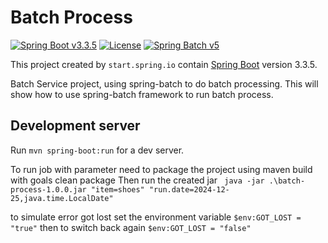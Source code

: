 # Batch Process

[![Spring Boot v3.3.5](https://img.shields.io/badge/Java-SpringBoot-green)](https://spring.io/)
[![License](http://img.shields.io/:license-GPLv3-blue.svg)](https://www.gnu.org/licenses/gpl-3.0.html)
[![Spring Batch v5](https://img.shields.io/badge/Spring-Batch-red)](https://docs.spring.io/spring-batch/docs/5.0.x/reference/html/)

This project created by `start.spring.io` contain [Spring Boot](https://spring.io/) version 3.3.5.

Batch Service project, using spring-batch to do batch processing.
This will show how to use spring-batch framework to run batch process.


## Development server

Run `mvn spring-boot:run` for a dev server. 

To run job with parameter need to package the project using maven build with goals clean package
Then run the created jar 
` java -jar .\batch-process-1.0.0.jar "item=shoes" "run.date=2024-12-25,java.time.LocalDate"`

to simulate error got lost set the environment variable
`$env:GOT_LOST = "true"` then to switch back again `$env:GOT_LOST = "false"`